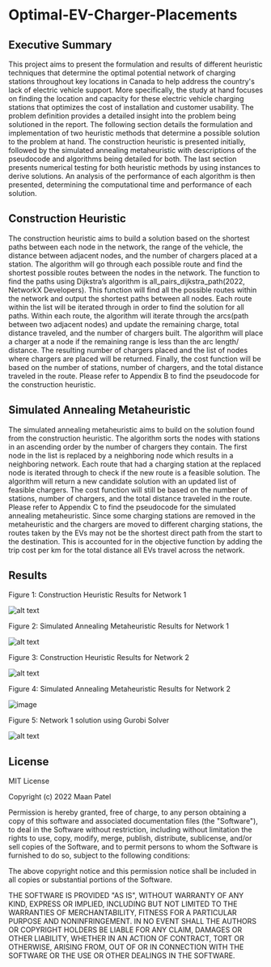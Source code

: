 # Optimal-EV-Charger-Placements

## Executive Summary 

This project aims to present the formulation and results of different heuristic techniques that determine the optimal potential network of charging stations throughout key locations in Canada to help address the country's lack of electric vehicle support. More specifically, the study at hand focuses on finding the location and capacity for these electric vehicle charging stations that optimizes the cost of installation and customer usability. The problem definition provides a detailed insight into the problem being solutioned in the report. The following section details the formulation and implementation of two heuristic methods that determine a possible solution to the problem at hand. The construction heuristic is presented initially, followed by the simulated annealing metaheuristic with descriptions of the pseudocode and algorithms being detailed for both. The last section presents numerical testing for both heuristic methods by using instances to derive solutions. An analysis of the performance of each algorithm is then presented, determining the computational time and performance of each solution. 

## Construction Heuristic 

The construction heuristic aims to build a solution based on the shortest paths between each node in the network, the range of the vehicle, the distance between adjacent nodes, and the number of chargers placed at a station. The algorithm will go through each possible route and find the shortest possible routes between the nodes in the network. The function to find the paths using Dijkstra’s algorithm is all_pairs_dijkstra_path(2022, NetworkX Developers). This function will find all the possible routes within the network and output the shortest paths between all nodes. Each route within the list will be iterated through in order to find the solution for all paths. Within each route, the algorithm will iterate through the arcs(path between two adjacent nodes) and update the remaining charge, total distance traveled, and the number of chargers built. The algorithm will place a charger at a node if the remaining range is less than the arc length/ distance. The resulting number of chargers placed and the list of nodes where chargers are placed will be returned. Finally, the cost function will be based on the number of stations, number of chargers, and the total distance traveled in the route. Please refer to Appendix B to find the pseudocode for the construction heuristic. 

## Simulated Annealing Metaheuristic

The simulated annealing metaheuristic aims to build on the solution found from the construction heuristic. The algorithm sorts the nodes with stations in an ascending order by the number of chargers they contain. The first node in the list is replaced by a neighboring node which results in a neighboring network. Each route that had a charging station at the replaced node is iterated through to check if the new route is a feasible solution. The algorithm will return a new candidate solution with an updated list of feasible chargers. The cost function will still be based on the number of stations, number of chargers, and the total distance traveled in the route. Please refer to Appendix C to find the pseudocode for the simulated annealing metaheuristic. 
Since some charging stations are removed in the metaheuristic and the chargers are moved to different charging stations, the routes taken by the EVs may not be the shortest direct path from the start to the destination. This is accounted for in the objective function by adding the trip cost per km for the total distance all EVs travel across the network.

## Results

Figure 1: Construction Heuristic Results for Network 1  

![alt text](https://i.imgur.com/xTsC876.png)

Figure 2: Simulated Annealing  Metaheuristic Results for Network 1 

![alt text](https://i.imgur.com/8TeYGeb.png)

Figure 3: Construction Heuristic Results for Network 2

![alt text](https://i.imgur.com/Ga5HA0j.png)

Figure 4: Simulated Annealing  Metaheuristic Results for Network 2

![image](https://i.imgur.com/MakfLpi.png)


Figure 5: Network 1 solution using Gurobi Solver

![alt text](https://i.imgur.com/tl0Jtij.png)


## License

MIT License

Copyright (c) 2022 Maan Patel

Permission is hereby granted, free of charge, to any person obtaining a copy
of this software and associated documentation files (the "Software"), to deal
in the Software without restriction, including without limitation the rights
to use, copy, modify, merge, publish, distribute, sublicense, and/or sell
copies of the Software, and to permit persons to whom the Software is
furnished to do so, subject to the following conditions:

The above copyright notice and this permission notice shall be included in all
copies or substantial portions of the Software.

THE SOFTWARE IS PROVIDED "AS IS", WITHOUT WARRANTY OF ANY KIND, EXPRESS OR
IMPLIED, INCLUDING BUT NOT LIMITED TO THE WARRANTIES OF MERCHANTABILITY,
FITNESS FOR A PARTICULAR PURPOSE AND NONINFRINGEMENT. IN NO EVENT SHALL THE
AUTHORS OR COPYRIGHT HOLDERS BE LIABLE FOR ANY CLAIM, DAMAGES OR OTHER
LIABILITY, WHETHER IN AN ACTION OF CONTRACT, TORT OR OTHERWISE, ARISING FROM,
OUT OF OR IN CONNECTION WITH THE SOFTWARE OR THE USE OR OTHER DEALINGS IN THE
SOFTWARE.
